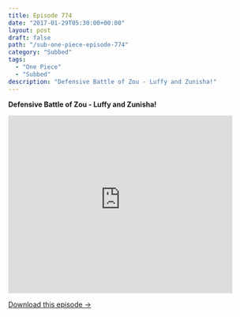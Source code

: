 ```yaml
---
title: Episode 774
date: "2017-01-29T05:30:00+00:00"
layout: post
draft: false
path: "/sub-one-piece-episode-774"
category: "Subbed"
tags:
  - "One Piece"
  - "Subbed"
description: "Defensive Battle of Zou - Luffy and Zunisha!"
---
```


**Defensive Battle of Zou - Luffy and Zunisha!**

<iframe width="640" height="360" src="https://www.rapidvideo.com/e/G6FRPGVIIT" frameborder="0" marginwidth=0 marginheight=0 scrolling=no allowfullscreen style="max-width:90%;"></iframe>

<a href="http://ouo.io/qs/eCodkFEQ?s=https://www.rapidvideo.com/d/G6FRPGVIIT" class="styled_a">Download this episode →</a>

